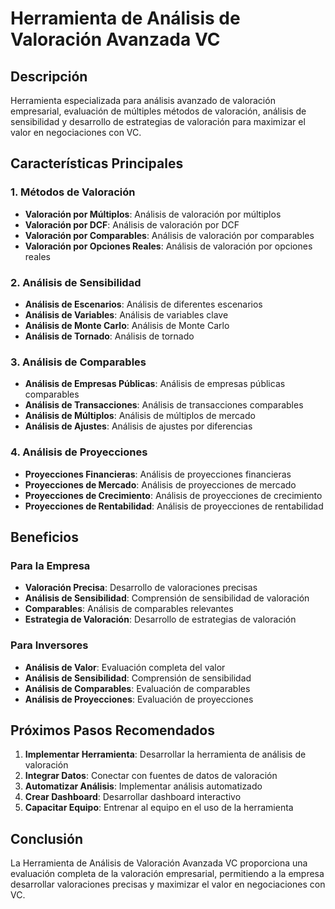 # Herramienta de Análisis de Valoración Avanzada VC

## Descripción
Herramienta especializada para análisis avanzado de valoración empresarial, evaluación de múltiples métodos de valoración, análisis de sensibilidad y desarrollo de estrategias de valoración para maximizar el valor en negociaciones con VC.

## Características Principales

### 1. Métodos de Valoración
- **Valoración por Múltiplos**: Análisis de valoración por múltiplos
- **Valoración por DCF**: Análisis de valoración por DCF
- **Valoración por Comparables**: Análisis de valoración por comparables
- **Valoración por Opciones Reales**: Análisis de valoración por opciones reales

### 2. Análisis de Sensibilidad
- **Análisis de Escenarios**: Análisis de diferentes escenarios
- **Análisis de Variables**: Análisis de variables clave
- **Análisis de Monte Carlo**: Análisis de Monte Carlo
- **Análisis de Tornado**: Análisis de tornado

### 3. Análisis de Comparables
- **Análisis de Empresas Públicas**: Análisis de empresas públicas comparables
- **Análisis de Transacciones**: Análisis de transacciones comparables
- **Análisis de Múltiplos**: Análisis de múltiplos de mercado
- **Análisis de Ajustes**: Análisis de ajustes por diferencias

### 4. Análisis de Proyecciones
- **Proyecciones Financieras**: Análisis de proyecciones financieras
- **Proyecciones de Mercado**: Análisis de proyecciones de mercado
- **Proyecciones de Crecimiento**: Análisis de proyecciones de crecimiento
- **Proyecciones de Rentabilidad**: Análisis de proyecciones de rentabilidad

## Beneficios

### Para la Empresa
- **Valoración Precisa**: Desarrollo de valoraciones precisas
- **Análisis de Sensibilidad**: Comprensión de sensibilidad de valoración
- **Comparables**: Análisis de comparables relevantes
- **Estrategia de Valoración**: Desarrollo de estrategias de valoración

### Para Inversores
- **Análisis de Valor**: Evaluación completa del valor
- **Análisis de Sensibilidad**: Comprensión de sensibilidad
- **Análisis de Comparables**: Evaluación de comparables
- **Análisis de Proyecciones**: Evaluación de proyecciones

## Próximos Pasos Recomendados

1. **Implementar Herramienta**: Desarrollar la herramienta de análisis de valoración
2. **Integrar Datos**: Conectar con fuentes de datos de valoración
3. **Automatizar Análisis**: Implementar análisis automatizado
4. **Crear Dashboard**: Desarrollar dashboard interactivo
5. **Capacitar Equipo**: Entrenar al equipo en el uso de la herramienta

## Conclusión

La Herramienta de Análisis de Valoración Avanzada VC proporciona una evaluación completa de la valoración empresarial, permitiendo a la empresa desarrollar valoraciones precisas y maximizar el valor en negociaciones con VC.